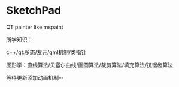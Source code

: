 # SketchPad

QT painter like mspaint


所学知识：

c++/qt:多态/友元/qml机制/类指针

图形学：直线算法/贝塞尔曲线/画圆算法/裁剪算法/填充算法/抗锯齿算法


等待更新添加动画机制···
